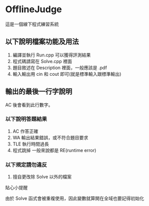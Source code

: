 # OfflineJudge

這是一個線下程式練習系統

## 以下說明檔案功能及用法

1. 編譯並執行 Run.cpp 可以獲得評測結果 
2. 程式碼請寫在 Solve.cpp 裡面
3. 題目敘述在 Description 裡面，一般應該是 .pdf
4. 輸入輸出用 cin 和 cout 即可(就是標準輸入跟標準輸出)

## 輸出的最後一行字說明

AC 後會看到此行數字。

### 以下說明答題結果

1. AC       作答正確
2. WA       輸出結果錯誤，或不符合題目要求
3. TLE      執行時間過長
4. 程式跳掉 一般來說都是 RE(runtime error)


### 以下規定請勿違反

1. 擅自更改除 Solve 以外的檔案


貼心小提醒

由於 Solve 函式會被重複使用，因此變數就算開在全域也要記得初始化